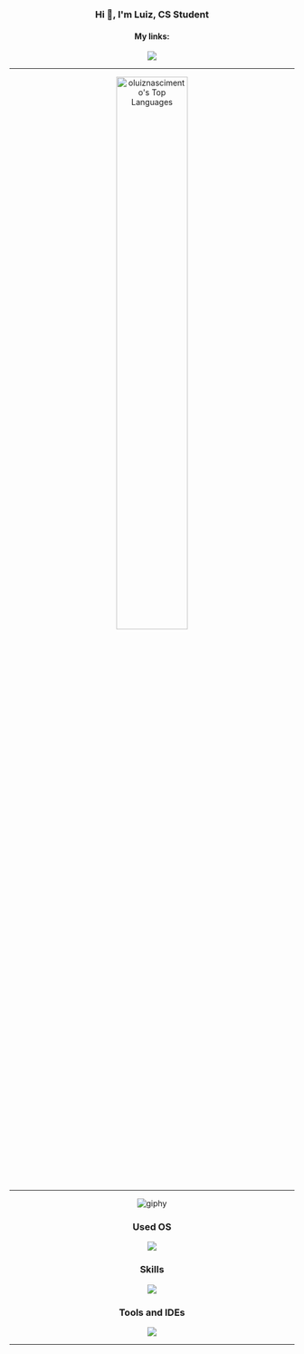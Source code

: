 <h3 align="center">Hi 👋, I'm Luiz, CS Student</h3>

<h4 align="center">My links:</h4>
<p align="center">
  <a href="https://www.linkedin.com/in/luiz-nascimento-b5a53029a/">
    <img src="https://img.shields.io/badge/LinkedIn-0077B5?style=for-the-badge&logo=linkedin&logoColor=white" />
  </a>
</p>

<hr>

<p align="center">
    <img src="https://github-readme-stats.vercel.app/api/top-langs/?username=oluiznascimento&theme=vision-friendly-dark&show_icons=true&hide_border=false&layout=compact" alt="oluiznascimento's Top Languages" style="display: inline-block; width: 50%;" />
  </span>
</p>

<hr>

<p align="center">
  <img src="https://github.com/oluiznascimento/oluiznascimento/assets/142462703/ee7c584d-a749-4bba-8595-cbffd4807c99" alt="giphy" />
</p>

<h3 align="center">Used OS</h3>
<p align="center">
  <a href="https://skillicons.dev">
    <img src="https://skillicons.dev/icons?i=arch" />
  </a>
</p>

<h3 align="center">Skills</h3>
<p align="center">
  <a href="https://skillicons.dev">
    <img src="https://skillicons.dev/icons?i=python,c,cpp,docker,bash,mysql" />
  </a>
</p>

<h3 align="center">Tools and IDEs</h3>
<p align="center">
  <a href="https://skillicons.dev">
    <img src="https://skillicons.dev/icons?i=git,github,obsidian,vscode" />
  </a>
</p>

<hr>
